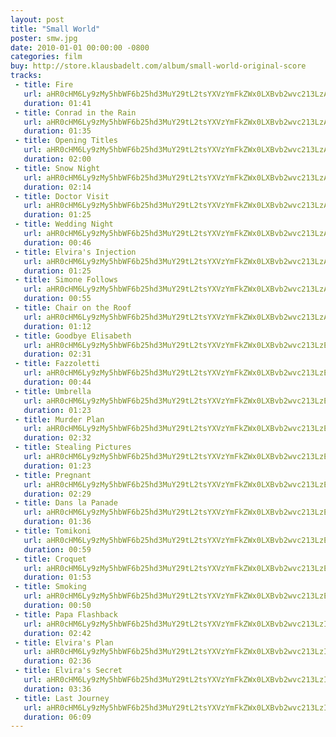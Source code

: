 ```yaml
---
layout: post
title: "Small World"
poster: smw.jpg
date: 2010-01-01 00:00:00 -0800
categories: film
buy: http://store.klausbadelt.com/album/small-world-original-score
tracks:
 - title: Fire
   url: aHR0cHM6Ly9zMy5hbWF6b25hd3MuY29tL2tsYXVzYmFkZWx0LXBvb2wvc213LzAxIEZpcmUubXAz
   duration: 01:41
 - title: Conrad in the Rain
   url: aHR0cHM6Ly9zMy5hbWF6b25hd3MuY29tL2tsYXVzYmFkZWx0LXBvb2wvc213LzAyIENvbnJhZCBpbiB0aGUgUmFpbi5tcDM=
   duration: 01:35
 - title: Opening Titles
   url: aHR0cHM6Ly9zMy5hbWF6b25hd3MuY29tL2tsYXVzYmFkZWx0LXBvb2wvc213LzAzIE9wZW5pbmcgVGl0bGVzLm1wMw==
   duration: 02:00
 - title: Snow Night
   url: aHR0cHM6Ly9zMy5hbWF6b25hd3MuY29tL2tsYXVzYmFkZWx0LXBvb2wvc213LzA0IFNub3cgTmlnaHQubXAz
   duration: 02:14
 - title: Doctor Visit
   url: aHR0cHM6Ly9zMy5hbWF6b25hd3MuY29tL2tsYXVzYmFkZWx0LXBvb2wvc213LzA1IERvY3RvciBWaXNpdC5tcDM=
   duration: 01:25
 - title: Wedding Night
   url: aHR0cHM6Ly9zMy5hbWF6b25hd3MuY29tL2tsYXVzYmFkZWx0LXBvb2wvc213LzA2IFdlZGRpbmcgTmlnaHQubXAz
   duration: 00:46
 - title: Elvira's Injection
   url: aHR0cHM6Ly9zMy5hbWF6b25hd3MuY29tL2tsYXVzYmFkZWx0LXBvb2wvc213LzA3IEVsdmlyYSdzIEluamVjdGlvbi5tcDM=
   duration: 01:25
 - title: Simone Follows
   url: aHR0cHM6Ly9zMy5hbWF6b25hd3MuY29tL2tsYXVzYmFkZWx0LXBvb2wvc213LzA4IFNpbW9uZSBGb2xsb3dzLm1wMw==
   duration: 00:55
 - title: Chair on the Roof
   url: aHR0cHM6Ly9zMy5hbWF6b25hd3MuY29tL2tsYXVzYmFkZWx0LXBvb2wvc213LzA5IENoYWlyIG9uIHRoZSBSb29mLm1wMw==
   duration: 01:12
 - title: Goodbye Elisabeth
   url: aHR0cHM6Ly9zMy5hbWF6b25hd3MuY29tL2tsYXVzYmFkZWx0LXBvb2wvc213LzEwIEdvb2RieWUgRWxpc2FiZXRoLm1wMw==
   duration: 02:31
 - title: Fazzoletti
   url: aHR0cHM6Ly9zMy5hbWF6b25hd3MuY29tL2tsYXVzYmFkZWx0LXBvb2wvc213LzExIEZhenpvbGV0dGkubXAz
   duration: 00:44
 - title: Umbrella
   url: aHR0cHM6Ly9zMy5hbWF6b25hd3MuY29tL2tsYXVzYmFkZWx0LXBvb2wvc213LzEyIFVtYnJlbGxhLm1wMw==
   duration: 01:23
 - title: Murder Plan
   url: aHR0cHM6Ly9zMy5hbWF6b25hd3MuY29tL2tsYXVzYmFkZWx0LXBvb2wvc213LzEzIE11cmRlciBQbGFuLm1wMw==
   duration: 02:32
 - title: Stealing Pictures
   url: aHR0cHM6Ly9zMy5hbWF6b25hd3MuY29tL2tsYXVzYmFkZWx0LXBvb2wvc213LzE0IFN0ZWFsaW5nIFBpY3R1cmVzLm1wMw==
   duration: 01:23
 - title: Pregnant
   url: aHR0cHM6Ly9zMy5hbWF6b25hd3MuY29tL2tsYXVzYmFkZWx0LXBvb2wvc213LzE1IFByZWduYW50Lm1wMw==
   duration: 02:29
 - title: Dans la Panade
   url: aHR0cHM6Ly9zMy5hbWF6b25hd3MuY29tL2tsYXVzYmFkZWx0LXBvb2wvc213LzE2IERhbnMgbGEgUGFuYWRlLm1wMw==
   duration: 01:36
 - title: Tomikoni
   url: aHR0cHM6Ly9zMy5hbWF6b25hd3MuY29tL2tsYXVzYmFkZWx0LXBvb2wvc213LzE3IFRvbWlrb25pLm1wMw==
   duration: 00:59
 - title: Croquet
   url: aHR0cHM6Ly9zMy5hbWF6b25hd3MuY29tL2tsYXVzYmFkZWx0LXBvb2wvc213LzE4IENyb3F1ZXQubXAz
   duration: 01:53
 - title: Smoking
   url: aHR0cHM6Ly9zMy5hbWF6b25hd3MuY29tL2tsYXVzYmFkZWx0LXBvb2wvc213LzE5IFNtb2tpbmcubXAz
   duration: 00:50
 - title: Papa Flashback
   url: aHR0cHM6Ly9zMy5hbWF6b25hd3MuY29tL2tsYXVzYmFkZWx0LXBvb2wvc213LzIwIFBhcGEgRmxhc2hiYWNrLm1wMw==
   duration: 02:42
 - title: Elvira's Plan
   url: aHR0cHM6Ly9zMy5hbWF6b25hd3MuY29tL2tsYXVzYmFkZWx0LXBvb2wvc213LzIxIEVsdmlyYSdzIFBsYW4ubXAz
   duration: 02:36
 - title: Elvira's Secret
   url: aHR0cHM6Ly9zMy5hbWF6b25hd3MuY29tL2tsYXVzYmFkZWx0LXBvb2wvc213LzIyIEVsdmlyYSdzIFNlY3JldC5tcDM=
   duration: 03:36
 - title: Last Journey
   url: aHR0cHM6Ly9zMy5hbWF6b25hd3MuY29tL2tsYXVzYmFkZWx0LXBvb2wvc213LzIzIExhc3QgSm91cm5leS5tcDM=
   duration: 06:09
---
```

